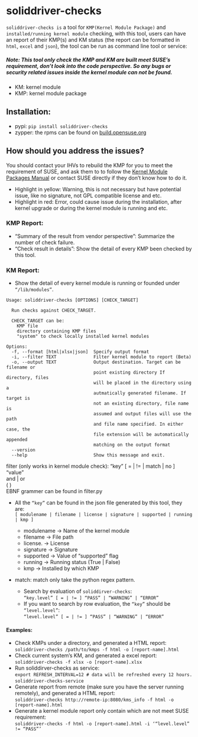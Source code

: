 # soliddriver-checks

```soliddriver-checks is``` a tool for ```KMP(Kernel Module Package)``` and ```installed/running kernel module``` checking, with this tool, users can have an report of their KMP(s) and KM status (the report can be formatted in ```html```, ```excel``` and ```json```), the tool can be run as command line tool or service:

##### Note: This tool only check the KMP and KM are built meet SUSE’s requirement, don’t look into the code perspective. So any bugs or security related issues inside the kernel module can not be found.

- KM: kernel module
- KMP: kernel module package

## Installation:
- pypi: ```pip install soliddriver-checks```
- zypper: the rpms can be found on [build.opensuse.org](https://build.opensuse.org/package/show/home:huizhizhao:soliddriver-checks/soliddriver-checks)

## How should you address the issues?
You should contact your IHVs to rebuild the KMP for you to meet the requirement of SUSE, and ask them to to follow the [Kernel Module Packages Manual](https://drivers.suse.com/doc/kmpm/) or contact SUSE directly if they don’t know how to do it.
- Highlight in yellow: Warning, this is not necessary but have potential issue, like no signature, not GPL compatible license and etc.
- Highlight in red: Error, could cause issue during the installation, after kernel upgrade or during the kernel module is running and etc.

### KMP Report:
- “Summary of the result from vendor perspective”: Summarize the number of check failure. 
- “Check result in details”: Show the detail of every KMP been checked by this tool.

### KM Report:
- Show the detail of every kernel module is running or founded under ```“/lib/modules”```.

```
Usage: soliddriver-checks [OPTIONS] [CHECK_TARGET]

  Run checks against CHECK_TARGET.

  CHECK_TARGET can be:
    KMP file
    directory containing KMP files
    "system" to check locally installed kernel modules

Options:
  -f, --format [html|xlsx|json]  Specify output format
  -i, --filter TEXT              Filter kernel module to report (Beta)
  -o, --output TEXT              Output destination. Target can be filename or
                                 point existing directory If directory, files
                                 will be placed in the directory using a
                                 autmatically generated filename. If target is
                                 not an existing directory, file name is
                                 assumed and output files will use the path
                                 and file name specified. In either case, the
                                 file extension will be automatically appended
                                 matching on the output format
  --version
  --help                         Show this message and exit.
```

filter (only works in kernel module check):
“key” [ = | != | match | no ] “value”</br>
and | or</br>
( )</br>
EBNF grammer can be found in filter.py
- All the ```“key”``` can be found in the json file generated by this tool, they are:</br>
```[ modulename | filename | license | signature | supported | running | kmp ]```

  - modulename -> Name of the kernel module
  - filename   -> File path
  - license.   -> License
  - signature  -> Signature
  - supported  -> Value of “supported” flag
  - running    -> Running status (True | False)
  - kmp        -> Installed by which KMP

- match: match only take the python regex pattern.

  - Search by evaluation of ```soliddirver-checks```:</br>
 ```“key.level” [ = | != ] “PASS” | “WARNING” | “ERROR”```
  - If you want to search by row evaluation, the ```“key”``` should be ```“level.level”```:</br>
 ```“level.level” [ = | != ] “PASS” | “WARNING” | “ERROR”```

#### Examples:
- Check KMPs under a directory, and generated a HTML report:</br>
    ```soliddriver-checks /path/to/kmps -f html -o [report-name].html```
- Check current system’s KM, and generated a excel report:</br>
    ```soliddriver-checks -f xlsx -o [report-name].xlsx```
- Run soliddirver-checks as service:</br>
    ```export REFRESH_INTERVAL=12 # data will be refreshed every 12 hours.```
    ```soliddriver-checks-service```
- Generate report from remote (make sure you have the server running remotely), and generated a HTML report:</br>
    ```soliddriver-checks http://remote-ip:8080/kms_info -f html -o [report-name].html```
- Generate a kernel module report only contain which are not meet SUSE requirement:</br>
    ```soliddriver-checks -f html -o [report-name].html -i ‘“level.level” != “PASS”’```





